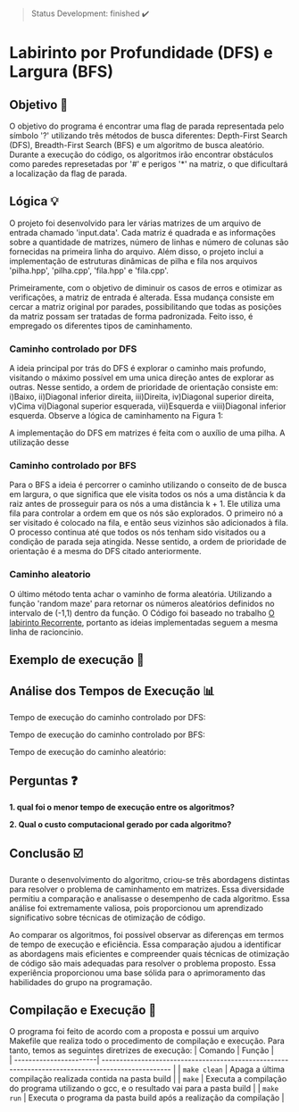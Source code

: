 > Status Development: finished :heavy_check_mark:

# Labirinto por Profundidade (DFS) e Largura (BFS)

## Objetivo 🎯

O objetivo do programa é encontrar uma flag de parada representada pelo símbolo '?' utilizando três métodos de busca diferentes: Depth-First Search (DFS), Breadth-First Search (BFS) e um algoritmo de busca aleatório. Durante a execução do código, os algoritmos irão encontrar obstáculos como paredes represetadas por '#' e perigos '*' na matriz, o que dificultará a localização da flag de parada.

## Lógica :bulb:

O projeto foi desenvolvido para ler várias matrizes de um arquivo de entrada chamado 'input.data'. Cada matriz é quadrada e as informações sobre a quantidade de matrizes, número de linhas e número de colunas são fornecidas na primeira linha do arquivo. Além disso, o projeto inclui a implementação de estruturas dinâmicas de pilha e fila nos arquivos 'pilha.hpp', 'pilha.cpp', 'fila.hpp' e 'fila.cpp'.

Primeiramente, com o objetivo de diminuir os casos de erros e otimizar as verificações, a matriz de entrada é alterada. Essa mudança consiste em cercar a matriz original por parades, possibilitando que todas as posições da matriz possam ser tratadas de forma padronizada. Feito isso, é empregado os diferentes tipos de caminhamento.

### Caminho controlado por DFS

A ideia principal por trás do DFS é explorar o caminho mais profundo, visitando o máximo possível em uma unica direção antes de explorar as outras. Nesse sentido, a ordem de prioridade de orientação consiste em: i)Baixo, ii)Diagonal inferior direita, iii)Direita, iv)Diagonal superior direita, v)Cima vi)Diagonal superior esquerada, vii)Esquerda e viii)Diagonal inferior esquerda. Observe a lógica de caminhamento na Figura 1:


<!--COLOCAR FIGURA DO DFS-->

A implementação do DFS em matrizes é feita com o auxílio de uma pilha. A utilização desse 


### Caminho controlado por BFS

Para o BFS a ideia é percorrer  o caminho utilizando o conseito de  de busca em largura, o que significa que ele visita todos os nós a uma distância k da raiz antes de prosseguir para os nós a uma distância k + 1. Ele utiliza uma fila para controlar a ordem em que os nós são explorados. O primeiro nó a ser visitado é colocado na fila, e então seus vizinhos são adicionados à fila. O processo continua até que todos os nós tenham sido visitados ou a condição de parada seja atingida. Nesse sentido, a ordem de prioridade de orientação é a mesma do DFS citado anteriormente.

<!--COLOCAR FIGURA DO BFS-->

### Caminho aleatorio

O último método tenta achar o vaminho de forma aleatória. Utilizando a função 'random maze' para retornar os números aleatórios definidos no intervalo de (-1,1) dentro da função. O Código foi baseado no trabalho [O labirinto Recorrente](https://github.com/teuswx/O-Labirinto-Recorrente/blob/master/README.md), portanto as ideias implementadas seguem a mesma linha de racioncinio.

## Exemplo de execução :hammer: 

<!--COLOCAR FIGURA DO output junto com os tempos de execução-->

## Análise dos Tempos de Execução :bar_chart:

Tempo de execução do caminho controlado por DFS:

<!--COLOCAR FIGURA DO TEMPO DE EXECUÇÃO-->

Tempo de execução do caminho controlado por BFS:

<!--COLOCAR FIGURA DO TEMPO DE EXECUÇÃO-->

Tempo de execução do caminho aleatório:

<!--COLOCAR FIGURA DO TEMPO DE EXECUÇÃO-->

## Perguntas ❓

**1. qual foi o menor tempo de execução entre os algoritmos?**

**2. Qual o custo computacional gerado por cada algoritmo?**

## Conclusão :ballot_box_with_check:

Durante o desenvolvimento do algoritmo, criou-se três abordagens distintas para resolver o problema de caminhamento em matrizes. Essa diversidade permitiu a comparação e analisasse o desempenho de cada algoritmo. Essa análise foi extremamente valiosa, pois proporcionou um aprendizado significativo sobre técnicas de otimização de código.

Ao comparar os algoritmos, foi possível observar as diferenças em termos de tempo de execução e eficiência. Essa comparação ajudou a identificar as abordagens mais eficientes e compreender quais técnicas de otimização de código são mais adequadas para resolver o problema proposto. Essa experiência proporcionou uma base sólida para o aprimoramento das habilidades do grupo na programação.

## Compilação e Execução :electric_plug:

O programa foi feito de acordo com a proposta e possui um arquivo Makefile que realiza todo o procedimento de compilação e execução. Para tanto, temos as seguintes diretrizes de execução:
| Comando                |  Função                                                                                           |                     
| -----------------------| ------------------------------------------------------------------------------------------------- |
|  `make clean`          | Apaga a última compilação realizada contida na pasta build                                        |
|  `make`                | Executa a compilação do programa utilizando o gcc, e o resultado vai para a pasta build           |
|  `make run`            | Executa o programa da pasta build após a realização da compilação                                 |


